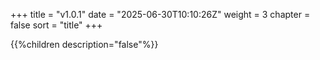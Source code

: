 +++
title = "v1.0.1"
date = "2025-06-30T10:10:26Z"
weight = 3
chapter = false
sort = "title"
+++

{{%children description="false"%}}
